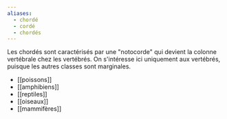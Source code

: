 ```yaml
---
aliases:
  - chordé
  - cordé
  - chordés
---
```

Les chordés sont caractérisés par une "notocorde" qui devient la colonne vertébrale chez les vertébrés. On s'intéresse ici uniquement aux vertébrés, puisque les autres classes sont marginales. 

- [[poissons]]
- [[amphibiens]]
- [[reptiles]]
- [[oiseaux]]
- [[mammifères]]